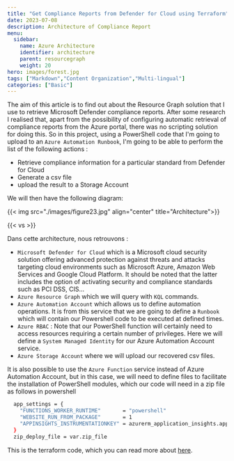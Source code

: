 ```yaml
---
title: "Get Compliance Reports from Defender for Cloud using Terraform"
date: 2023-07-08
description: Architecture of Compliance Report
menu:
  sidebar:
    name: Azure Architecture
    identifier: architecture
    parent: resourcegraph
    weight: 20
hero: images/forest.jpg
tags: ["Markdown","Content Organization","Multi-lingual"]
categories: ["Basic"]
---
```


The aim of this article is to find out about the Resource Graph solution that I use to retrieve Microsoft Defender compliance reports.
After some research I realised that, apart from the possibility of configuring automatic retrieval of compliance reports from the Azure portal, there was no scripting solution for doing this.
So in this project, using a PowerShell code that I'm going to upload to an `Azure Automation Runbook`, I'm going to be able to perform the list of the following actions :
- Retrieve compliance information for a particular standard from Defender for Cloud
- Generate a csv file
- upload the result to a Storage Account

We will then have the following diagram:

{{< img src="./images/figure23.jpg" align="center" title="Architecture">}}

{{< vs >}}

Dans cette architecture, nous retrouvons :
- `Microsoft Defender for Cloud` which is a Microsoft cloud security solution offering advanced protection against threats and attacks targeting cloud environments such as Microsoft Azure, Amazon Web Services and Google Cloud Platform. It should be noted that the latter includes the option of activating security and compliance standards such as PCI DSS, CIS...
- `Azure Resource Graph` which we will query with `KQL` commands.
- `Azure Automation Account` which allows us to define automation operations. It is from this service that we are going to define a `Runbook` which will contain our Powershell code to be executed at defined times.
- `Azure RBAC` : Note that our PowerShell function will certainly need to access resources requiring a certain number of privileges. Here we will define a `System Managed Identity` for our Azure Automation Account service.
- `Azure Storage Account` where we will upload our recovered csv files.

It is also possible to use the `Azure Function` service instead of Azure Automation Account, but in this case, we will need to define files to facilitate the installation of PowerShell modules, which our code will need in a zip file as follows in powershell

```bash
  app_settings = {
    "FUNCTIONS_WORKER_RUNTIME"       = "powershell"
    "WEBSITE_RUN_FROM_PACKAGE"       = 1
    "APPINSIGHTS_INSTRUMENTATIONKEY" = azurerm_application_insights.application_insights.instrumentation_key
  }
  zip_deploy_file = var.zip_file
```

This is the terraform code, which you can read more about [here](https://github.com/aubinaso/DefenderForCloudAutomate/blob/main/modules/function_app/main.tf).